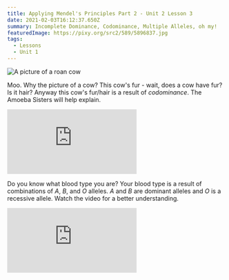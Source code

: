 ```yaml
---
title: Applying Mendel's Principles Part 2 - Unit 2 Lesson 3
date: 2021-02-03T16:12:37.650Z
summary: Incomplete Dominance, Codominance, Multiple Alleles, oh my!
featuredImage: https://pixy.org/src2/589/5896837.jpg
tags:
  - Lessons
  - Unit 1
---
```

![A picture of a roan cow](https://pixy.org/src2/589/5896837.jpg)

Moo. Why the picture of a cow? This cow's fur - wait, does a cow have fur? Is it hair? Anyway this cow's fur/hair is a result of *codominance*. The Amoeba Sisters will help explain.

<div class="youtube-container"><iframe class="responsive-iframe" src="https://www.youtube.com/embed/YJHGfbW55l0" frameborder="0" allow="accelerometer; autoplay; clipboard-write; encrypted-media; gyroscope; picture-in-picture" allowfullscreen></iframe></div>

Do you know what blood type you are? Your blood type is a result of combinations of *A*, *B*, and *O* alleles. *A* and *B* are dominant alleles and *O* is a recessive allele. Watch the video for a better understanding.

<div class="youtube-container"><iframe class="responsive-iframe" src="https://www.youtube.com/embed/9O5JQqlngFY" frameborder="0" allow="accelerometer; autoplay; clipboard-write; encrypted-media; gyroscope; picture-in-picture" allowfullscreen></iframe></div>